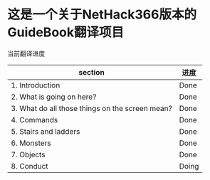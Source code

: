 # 这是一个关于NetHack366版本的GuideBook翻译项目

当前翻译进度

| section                                         | 进度  |
| ----------------------------------------------- | ----- |
| 1. Introduction                                 | Done  |
| 2. What is going on here?                       | Done  |
| 3. What do all those things on the screen mean? | Done  |
| 4. Commands                                     | Done  |
| 5. Stairs and ladders                           | Done  |
| 6. Monsters                                     | Done  |
| 7. Objects                                      | Done  |
| 8. Conduct                                      | Doing |